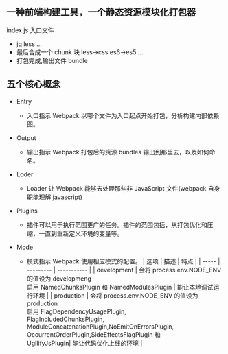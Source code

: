 ## 一种前端构建工具，一个静态资源模块化打包器

index.js 入口文件

- jq less ...
- 最后合成一个 chunk 块 less->css es6->es5 ...
- 打包完成,输出文件 bundle

## 五个核心概念

- Entry

  - 入口指示 Webpack 以哪个文件为入口起点开始打包，分析构建内部依赖图。

- Output

  - 输出指示 Webpack 打包后的资源 bundles 输出到那里去，以及如何命名。

- Loder

  - Loader 让 Webpack 能够去处理那些非 JavaScript 文件(webpack 自身职能理解 javascript)

- Plugins

  - 插件可以用于执行范围更广的任务。插件的范围包括，从打包优化和压缩，一直到重新定义环境的变量等。

- Mode
  - 模式指示 Webpack 使用相应模式的配置。
    | 选项 | 描述 | 特点 |
    | ----- | --------- | ----------- |
    | development | 会将 process.env.NODE_ENV 的值设为 developmeng <br/> 启用 NamedChunksPlugin 和 NamedModulesPlugin | 能让本地调试运行环境 |
    | production | 会将 process.env.NODE_ENV 的值设为 production <br> 启用 FlagDependencyUsagePlugin,<br>FlagIncludedChunksPlugin,<br>ModuleConcatenationPlugin,NoEmitOnErrorsPlugin,<br>OccurrentOrderPlugin,SideEffectsFlagPlugin 和<br> UgilifyJsPlugin| 能让代码优化上线的环境 |
